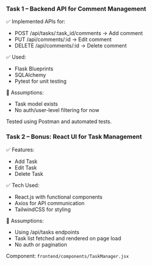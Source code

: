 ### Task 1 – Backend API for Comment Management

✅ Implemented APIs for:
- POST /api/tasks/:task_id/comments → Add comment
- PUT /api/comments/:id → Edit comment
- DELETE /api/comments/:id → Delete comment

✅ Used:
- Flask Blueprints
- SQLAlchemy
- Pytest for unit testing

📌 Assumptions:
- Task model exists
- No auth/user-level filtering for now

Tested using Postman and automated tests.
### Task 2 – Bonus: React UI for Task Management

✅ Features:
- Add Task
- Edit Task
- Delete Task

✅ Tech Used:
- React.js with functional components
- Axios for API communication
- TailwindCSS for styling

📌 Assumptions:
- Using /api/tasks endpoints
- Task list fetched and rendered on page load
- No auth or pagination

Component: `frontend/components/TaskManager.jsx`
